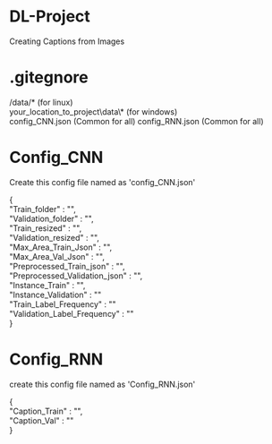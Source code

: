 # DL-Project
Creating Captions from Images

# .gitegnore
/data/* (for linux) <br />
your_location_to_project\\data\\* (for windows) <br />
config_CNN.json (Common for all)
config_RNN.json (Common for all)

# Config_CNN

Create this config file named as 'config_CNN.json'

{ <br />
    "Train_folder" : "", <br />
    "Validation_folder" : "", <br />
    "Train_resized" : "", <br />
    "Validation_resized" : "", <br />
    "Max_Area_Train_Json" : "", <br />
    "Max_Area_Val_Json" : "", <br />
    "Preprocessed_Train_json" : "", <br />
    "Preprocessed_Validation_json" : "", <br />
    "Instance_Train" : "", <br />
    "Instance_Validation" : "" <br />
    "Train_Label_Frequency" : "" <br />
    "Validation_Label_Frequency" : "" <br />
}

# Config_RNN

create this config file named as 'Config_RNN.json'

{ <br />
    "Caption_Train" : "", <br />
    "Caption_Val" : "" <br /> 
}